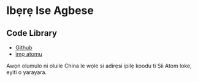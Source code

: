 # Ibẹrẹ Ise Agbese

## Code Library

* [Github](https://github.com/3TiSite)
* [ìmọ atomu](https://atomgit.com/orgs/3ti)

Awọn olumulo ni oluile China le wọle si adirẹsi ipilẹ koodu ti Ṣii Atom loke, eyiti o yarayara.
